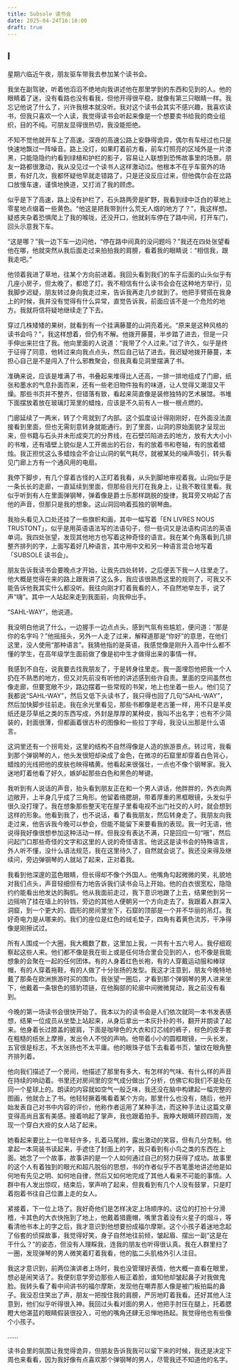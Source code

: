 ```yaml
---
title: Subsole 读书会
date: 2025-04-24T16:18:00
draft: true
---
```


## I

星期六临近午夜，朋友驱车带我去参加某个读书会。

我坐在副驾驶，听着他滔滔不绝地向我讲述他在那里学到的东西和见到的人。他的眼睛着了迷，没有看路也没有看我，但他开得很平稳，就像有第三只眼睛一样。我忘记他说了什么了，兴许我根本就没听。我对这个读书会其实不感兴趣，我喜欢读书，但我只喜欢一个人读，我觉得读书会听起来像是一个想要卖书给我的商业组织，目的不纯。可朋友显得很热切，我没能拒绝。

不知不觉他就开车上了高速。深夜的高速公路上安静得诡异，偶尔有车经过也只是快速地飘过一阵噪音。路上没灯，如果盯着前方看，前车灯照亮的区域外是一片漆黑，只能隐隐约约看到绿植和护栏的影子，容易让人联想到恐怖故事里的场景。朋友一路都很激动，我从没见过一个读书人这样激动过。他根本不在乎车窗外的场景，有好几次，我都怀疑他早就走错路了，只是还没反应过来，但他偶尔会在岔路口放慢车速，谨慎地换道，又打消了我的顾虑。

似乎是下了高速，路上没有护栏了，石头路两旁是旷野，我看到绿中泛白的草地上零星地点缀着一些黄色。“他这是把我带到什么荒无人烟的地方了？”，我这样想。疑惑夹杂着恐惧爬上了我的喉咙，还没开口，他就刹车停在了路中间，打开车门，回头示意我下车。

“这是哪？”我一边下车一边问他，“停在路中间真的没问题吗？”我还在四处张望看他在哪，他就突然从我后面走过来拍拍我的肩膀，看着我的眼睛说：“相信我，跟我走吧。”

他领着我进了草地，往某个方向前进着。我回头看到我们的车子后面的山头似乎有几座小房子，但太晚了，都熄了灯。我不相信有什么读书会会在这种地方举行，见我脚步迟疑，朋友转过身向我走过来，告诉我再走几步就到了。他把手臂搭在我身上的时候，我并没有觉得有什么异常，直觉告诉我，前面应该不是一个危险的地方。我就将信将疑地继续走了下去。

穿过几株矮矮的果树，就看到有一个挂满藤蔓的山洞亮着光。“原来是这种风格的读书会吗？”，我这样想着，但仍有不解。他拨开藤蔓，半步踏了进去，但是一只手伸出来拦住了我。他向里面的人说道：“我带了个人过来。”过了许久，似乎是终于征得了同意，他转过来向我点点头，然后自己钻了进去。我迟疑地拨开藤蔓，本担心自己是不是闯入了什么邪教聚会，但我真看见洞里摆满了书。

准确来说，应该是堆满了书，书叠起来堆得比人还高，一排一排地组成了门廊，纸张和墨水的气息扑面而来，还有一些老旧物件独有的味道，让人觉得又潮湿又干燥。那些书页并不整齐，但错落有致，看起来简直像是装修独特的艺术展馆。书堆下面摆放着放在玻璃灯笼里的蜡烛，应该是不久前有人一根一根点燃的。

门廊延续了一两米，转了个弯就到了内部。这个弧度设计得刚刚好，在外面没法直接看到里面，但也无需刻意转身就能通行。到了里面，山洞的原始面貌才呈现出来，但书籍与石头并未形成突兀的分界线，在石壁凹陷进去的地方，放有大大小小的书堆，还有墙壁上貌似是人工开凿出的石台，有的放着书和卷轴，有的放着蜡烛。我正担忧这么多蜡烛会不会让山洞的氧气耗尽，就被某处的噪声吸引，转头看见门廊上方有一个通风用的电扇。

我停下脚步，有几个穿着古怪的人正盯着我看，从头到脚地审视着我。山洞似乎是一条长长的走廊，一直延续到里面，但那些目光打在我身上，让我不敢往里看。我似乎听到有人在里面弹钢琴，弹着像是爵士乐那样跳脱的旋律，我耳旁又响起了吉他的声音，但那只是我的想象。这山洞回响着孤独的钢琴曲。

我抬头看见入口处还挂了一些旗帜和画，其中一幅写着「EN LIVRES NOUS TRUSTONT」，似乎是用英语语法写的法语句子，但一些词又是法语构词法的英语单词。我四处张望，发现其他地方也写着这种奇怪的语言。我在某个角落看到几排整齐排列的字，上面写着好几种语言，其中用中文和另一种语言混合地写着「SUBSOLE 读书会」。

朋友告诉我读书会要晚点才开始，让我先四处转转，之后便丢下我一人往里走了。他大概是觉得在来的路上跟我讲了这么多，我应该很熟悉这里的规则了，可我又不能告诉他我其实什么都没听。我往向刚才盯着我看的人，不自然地举左手，说了声“嗨”。其中一人站起来走到我面前，向我伸出手。

“SAHL-WAY”，他说道。

我没明白他说了什么，一边握手一边点点头，感到气氛有些尴尬，便问道：“那是你的名字吗？”他摇摇头，另外一人走了过来，解释道那是“你好”的意思，在他们这里，没人使用“那种语言”。我猜他指的是英语，我感觉像是刚升入高中什么都不懂的学生，在高年级学生面前做了像是初中生才做得出来的事情一样。

我感到不自在，说我要去找我朋友了，于是转身往里走。我一面埋怨他把我一个人扔在不熟悉的地方，但又对先前没有听他的讲述感到些许自责。里面的空间虽然也像走廊，但要宽敞不少，路边摆着一些常规的书架，地上也坐着一些人。他们见了我都说“SAHL-WAY”，然后又低下头读书了，我只得也回了几句“SAHL-WAY”，然后加快脚步往前走。我在余光里看见，那些书都像是老古董一样，用不只是羊皮纸还是莎草纸之类的东西写成，外封是厚厚的某种皮，我叫不出名字；也有不少简装的，封面很薄，但都画着很古朴的图像和一些拉丁字母，我没认出那是什么语言。

这洞里还有一个拐弯处，这里的结构不自然得像是人造的旅游景点。转过弯，我看到那个弹钢琴的人，他头发很短却染成了金色，在微凉的石窟里却穿着白色背心，蜡烛的光线把他的皮肤也映得橘黄。他看起来很强壮，一点也不像个钢琴家。我入迷地盯着他看了好久，嫉妒起那些白色和黑色的琴键。

我听到有人说话的声音，抬头看到朋友正在和一个男人讲话，他胖胖的，外衣向两边敞开，上半身几乎成了三角形。他留着络腮胡，带着厚重的黑框眼镜，头发似乎很久没打理了。我在想象那些整天宅在屋子里看电视不出门社交的人时，就会想到这样的形象。他看到我了，也不说话，看了看我朋友，然后转身走了。我朋友向我走过来，他告诉我今晚可以参会，但能不能留下来要看我的表现。我一时无语，他说得我好像很想参加这种活动一样。但我没有表达不满，只是回应一句“哦”，然后问起门口那些奇怪的文字和这里的人说的奇怪语言。他说这是读书会的特殊语言，外人听不懂，没什么语法规范，我在这里待久了，自然就会说了。我还没来得及继续问，旁边弹钢琴的人就站了起来，正对着我。

我看到他深邃的蓝色眼睛，但长得却不像个外国人。他嘴角勾起微微的笑，礼貌地对我们点头，声音轻细但有力地告诉我们读书会马上开始。他的白衣很宽松，隐隐约约能看出他发达的胸肌。他从我面前走过，我下意识地跟了上去，结果他到另一边摇响了挂在墙上的铃铛，旁边的其他人便朝另一个方向走去了。我跟着人群深入洞窟，到一个更大的、圆形的房间里坐下，石窟的顶部是一个并不华丽的吊灯。我好奇电力是从哪来的。我们的座位是红色的绒毛垫子，四角有着黄色流苏，干净得像是刚擦试过。

所有人围成一个大圈，我大概数了数，这里加上我，一共有十五六号人。我仔细观察起这些人来。他们都不像是我在街上或是任何场合里会见到的人，也不像是我能想象的会聚在一起的任何团体。有的人身着红色长袍，有的人穿戴运动服和棒球帽，有的人穿着拖鞋，有的人做了十分张扬的发型。我这才注意到，朋友今晚特地戴了那条在欧洲旅游时买的围巾。我张望一圈后，才看到那个弹钢琴的男人进来坐下，他戴着一条银色的猎豹项链，在他胸部的轮廓中间微微晃动，我之前没有看到。

今晚的第一场读书会很快开始了。我本以为的读书会是人们依次就同一本书发表感想，结果一位成员从坐垫上站起来，从身后拿出一本灰扑扑的书，翻开并朗读了起来。他身着长过膝盖的披肩，下面是咖啡色的大衣和灯芯绒的裤子，棕色的皮手套在粗糙的纸张上摩擦，发出令人不悦的声响。他带着小小的圆框眼镜，一头长发，五官很是标志，不太张扬也不太平庸。他的眼珠子低下去看着书页，皱纹在眼角整齐排列着。

他向我们描述了一个房间，他描述了那里有多大、有怎样的气味、有什么样的声音在持续的响动着。书里还对房间里的空气成分做出了分析，仿佛它和我们不是处在同一个星球上的。朗读的内容就如空气一般乏味，我还没在脑中构建起一幅完整的图画，他就合上了书。他轻轻撅着嘴看着某个方向，那里什么也没有，随后，他开始发表自己对书中内容的评价，他称作者运用了某种手法，而这种手法让这篇文章变得高尚且富有美感。接着响起了掌声，我也跟着拍手。我睁大眼睛环顾四周，发现一个穿白大褂的女人站了起来。

她看起来要比上一位年轻许多，扎着马尾辫，露出激动的笑容，但有几分克制。他拿起一本简装书读起来，手遮住了封面上的字，我只看到有小鸟之类的东西在上面。她念了一个故事，故事讲的是一个人如何通过自己的努力获得了成功。故事里的这个人有着独到的眼光和超凡脱俗的思想，书的作者似乎不吝笔墨地讲述他是如何地有先见之明、如何地自律，然后又如何地完成了其他人看来不可能的事情。人群中有人发出惊叹，结束后，掌声响了起来，但我看到有几个人没有鼓掌，只是盯着抱着书往自己位置上走的女人。

紧接着，下一位上场了。我好奇他们是怎样决定上场顺序的。这位的打扮十分滑稽，卡其色的大衣快拖到了地上，他戴着猎鹿帽，嘴里含着没有火星子的烟斗，等看清他书本上的字之后，我才意识到他想要扮成福尔摩斯。这个小孩子着迷地念起了俗套的侦探故事，我觉得好笑，身子自然地往前倾，皱起眉、摆出一副“这是在干什么？”的姿态，但没有人理睬我，连我的朋友也听得很认真。我在人群里扫了一圈，发现弹琴的男人微笑着盯着我看，他的肱二头肌格外引人注目。

我这才意识到，前两位演讲者上场时，我也没管理好表情，他大概一直看在眼里，想必是闹笑话了。我便刻意学旁边那些人板正着脸，谁知他却皱起鼻子对我做鬼脸。我转头看了看中间讲书的福尔摩斯，发现他在嘲弄那人像是被门板拍扁的鼻子。我没忍住笑出了声，朋友一把按住我的肩膀，严厉地盯着我看。还好其他人注意到，他们似乎听得很入神。我回过头看对面的男人，他把手肘压在腿上，托着腮瞪大他湛蓝的眼睛假装很投入，可他的嘴角还肆无忌惮地扬起。我觉得他也有些像个小孩子。

……

读书会里的氛围让我觉得诡异，但朋友告诉我我可以留下来的时候，我还是决定下周也来看看，因为我好像有点喜欢那个弹钢琴的男人，尽管我还不知道他的名字。